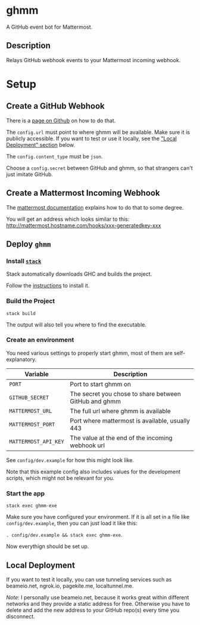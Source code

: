 # ghmm

A GitHub event bot for Mattermost.

## Description

Relays GitHub webhook events to your Mattermost incoming webhook.

# Setup

## Create a GitHub Webhook

There is a [page on Github](https://developer.github.com/webhooks/creating/) on
how to do that.

The `config.url` must point to where ghmm will be available.
Make sure it is publicly accessible. If you want to test or use it locally,
see the ["Local Deployment" section](#Local-Deployment) below.

The `config.content_type` must be `json`.

Choose a `config.secret` between GitHub and ghmm, so that strangers can't just
imitate GitHub.

## Create a Mattermost Incoming Webhook

The [mattermost documentation](https://docs.mattermost.com/developer/webhooks-incoming.html)
explains how to do that to some degree.

You will get an address which looks similar to this:
http://mattermost.hostname.com/hooks/xxx-generatedkey-xxx


## Deploy `ghmm`

### Install [`stack`](https://www.haskellstack.org/)

Stack automatically downloads GHC and builds the project.

Follow the [instructions](https://docs.haskellstack.org/en/stable/README/#how-to-install)
to install it.

### Build the Project

`stack build`

The output will also tell you where to find the executable.

### Create an environment

You need various settings to properly start ghmm, most of them are
self-explanatory.

| Variable             | Description
| -------------------- | ----------------------------------------------------- |
| `PORT`               | Port to start ghmm on                                 |
| `GITHUB_SECRET`      | The secret you chose to share between GitHub and ghmm |
| `MATTERMOST_URL`     | The full url where ghmm is available                  |
| `MATTERMOST_PORT`    | Port where mattermost is available, usually 443       |
| `MATTERMOST_API_KEY` | The value at the end of the incoming webhook url      |

See `config/dev.example` for how this might look like.

Note that this example config also includes values for the development scripts,
which might not be relevant for you.

### Start the app

`stack exec ghmm-exe`

Make sure you have configured your environment.
If it is all set in a file like `config/dev.example`, then you can just load it like this:

`. config/dev.example && stack exec ghmm-exe`.

Now everythign should be set up.

## Local Deployment
If you want to test it locally, you can use tunneling services such as
beameio.net, ngrok.io, pagekite.me, localtunnel.me.

*Note*:
I personally use beameio.net, because it works great within different networks
and they provide a static address for free. Otherwise you have to delete and add
the new address to your GitHub repo(s) every time you disconnect.
